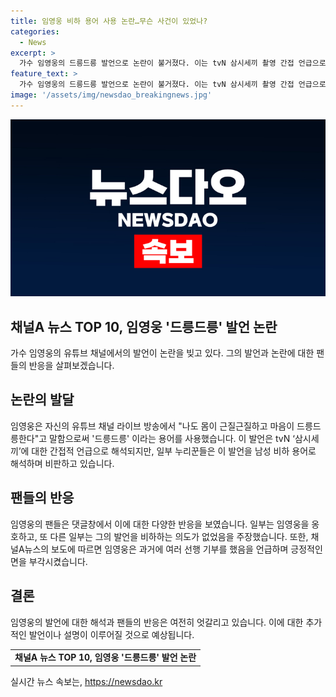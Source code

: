 ```yaml
---
title: 임영웅 비하 용어 사용 논란…무슨 사건이 있었나?
categories:
  - News
excerpt: >
  가수 임영웅의 드릉드릉 발언으로 논란이 불거졌다. 이는 tvN 삼시세끼 촬영 간접 언급으로 해석되지만, 일부 누리꾼은 이를 남성 비하로 해석하여 비판했다. 임영웅 팬들은 반박하며 지지를 표했으며, 최근 임영웅의 선행 기부 사실이 알려져 호응을 얻고 있다.
feature_text: >
  가수 임영웅의 드릉드릉 발언으로 논란이 불거졌다. 이는 tvN 삼시세끼 촬영 간접 언급으로 해석되지만, 일부 누리꾼은 이를 남성 비하로 해석하여 비판했다. 임영웅 팬들은 반박하며 지지를 표했으며, 최근 임영웅의 선행 기부 사실이 알려져 호응을 얻고 있다.
image: '/assets/img/newsdao_breakingnews.jpg'
---
```


<p><img src="/assets/img/newsdao_breakingnews.jpg" alt="ranknews 속보" /></p>

<h2 data-ke-size="size26">채널A 뉴스 TOP 10, 임영웅 '드릉드릉' 발언 논란</h2>

<p data-ke-size="size16">가수 임영웅의 유튜브 채널에서의 발언이 논란을 빚고 있다. 그의 발언과 논란에 대한 팬들의 반응을 살펴보겠습니다.</p>

<h2 data-ke-size="size26">논란의 발달</h2>

<p data-ke-size="size16">임영웅은 자신의 유튜브 채널 라이브 방송에서 "나도 몸이 근질근질하고 마음이 드릉드릉한다"고 말함으로써 '드릉드릉' 이라는 용어를 사용했습니다. 이 발언은 tvN ‘삼시세끼’에 대한 간접적 언급으로 해석되지만, 일부 누리꾼들은 이 발언을 남성 비하 용어로 해석하며 비판하고 있습니다.</p>

<h2 data-ke-size="size26">팬들의 반응</h2>

<p data-ke-size="size16">임영웅의 팬들은 댓글창에서 이에 대한 다양한 반응을 보였습니다. 일부는 임영웅을 옹호하고, 또 다른 일부는 그의 발언을 비하하는 의도가 없었음을 주장했습니다. 또한, 채널A뉴스의 보도에 따르면 임영웅은 과거에 여러 선행 기부를 했음을 언급하며 긍정적인 면을 부각시켰습니다.</p>

<h2 data-ke-size="size26">결론</h2>

<p data-ke-size="size16">임영웅의 발언에 대한 해석과 팬들의 반응은 여전히 엇갈리고 있습니다. 이에 대한 추가적인 발언이나 설명이 이루어질 것으로 예상됩니다.</p>

<table>
<tbody>
<tr>
<td style="text-align: center; height: 17px;"><b>채널A 뉴스 TOP 10, 임영웅 '드릉드릉' 발언 논란</b></td>
</tr>
</tbody>
</table>
실시간 뉴스 속보는, <a href="https://newsdao.kr" rel="dofollow">https://newsdao.kr</a>


